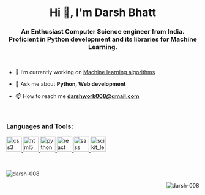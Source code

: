 <h1 align="center">Hi 👋, I'm Darsh Bhatt</h1>
<h3 align="center">An Enthusiast Computer Science engineer from India. Proficient in Python development and its libraries for Machine Learning.</h3>
<br>


- 🔭 I’m currently working on [Machine learning algorithms](https://github.com/darsh-008/Machine-Learning-Algorithms)

- 💬 Ask me about **Python, Web development**

- 📫 How to reach me **darshwork008@gmail.com**

<br>

<h3 align="left">Languages and Tools:</h3>
<p align="left"> <a href="https://www.w3schools.com/css/" target="_blank"> <img src="https://devicons.github.io/devicon/devicon.git/icons/css3/css3-original-wordmark.svg" alt="css3" width="40" height="40"/> </a> <a href="https://www.w3.org/html/" target="_blank"> <img src="https://devicons.github.io/devicon/devicon.git/icons/html5/html5-original-wordmark.svg" alt="html5" width="40" height="40"/> </a> <a href="https://www.python.org" target="_blank"> <img src="https://devicons.github.io/devicon/devicon.git/icons/python/python-original.svg" alt="python" width="40" height="40"/> </a> <a href="https://reactjs.org/" target="_blank"> <img src="https://devicons.github.io/devicon/devicon.git/icons/react/react-original-wordmark.svg" alt="react" width="40" height="40"/> </a> <a href="https://sass-lang.com" target="_blank"> <img src="https://devicons.github.io/devicon/devicon.git/icons/sass/sass-original.svg" alt="sass" width="40" height="40"/> </a> <a href="https://scikit-learn.org/" target="_blank"> <img src="https://upload.wikimedia.org/wikipedia/commons/0/05/Scikit_learn_logo_small.svg" alt="scikit_learn" width="40" height="40"/> </a> </p>
<br>
<p align="center">
<p align="left"><img align="center" src="https://github-readme-stats.vercel.app/api/top-langs?username=darsh-008&show_icons=true&theme=dark&title_color=0c0404&text_color=000000&bg_color=f8f8ff&locale=en&layout=compact" alt="darsh-008" /></p>

<p align="right"><img align="center" src="https://github-readme-streak-stats.herokuapp.com/?user=darsh-008&theme=default" alt="darsh-008" /></p></p>
